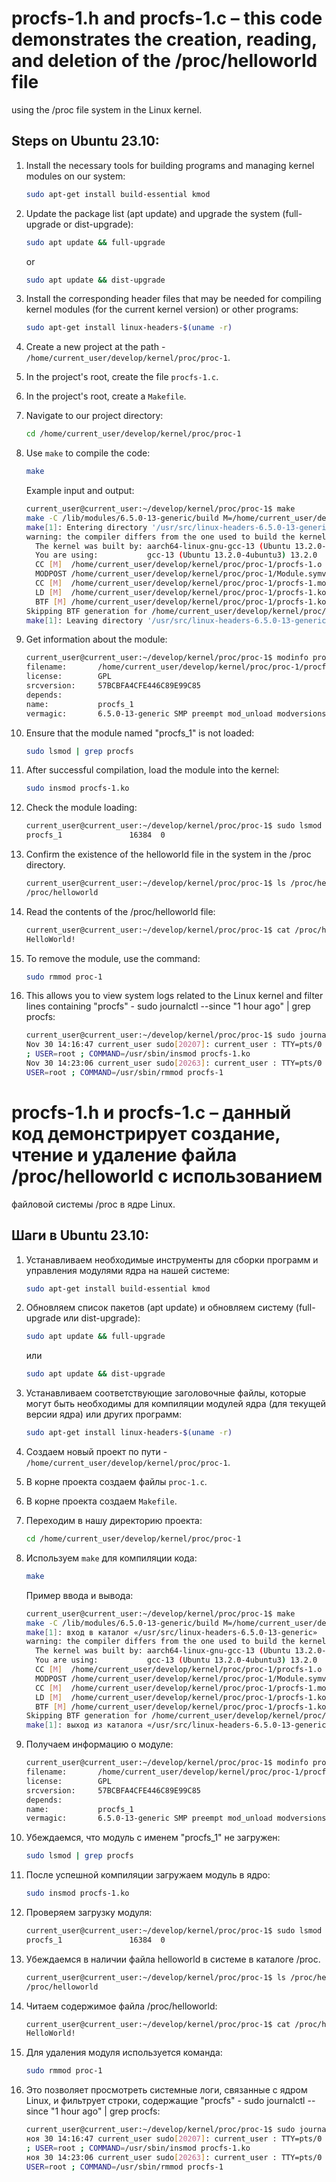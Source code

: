 # procfs-1.h and procfs-1.c – this code demonstrates the creation, reading, and deletion of the /proc/helloworld file 
using the /proc file system in the Linux kernel.

## Steps on Ubuntu 23.10:

1. Install the necessary tools for building programs and managing kernel modules on our system:

    ```bash
    sudo apt-get install build-essential kmod
    ```

2. Update the package list (apt update) and upgrade the system (full-upgrade or dist-upgrade):

    ```bash
    sudo apt update && full-upgrade
    ```

   or

    ```bash
    sudo apt update && dist-upgrade
    ```

3. Install the corresponding header files that may be needed for compiling kernel modules (for the current kernel 
   version) or other programs:

    ```bash
    sudo apt-get install linux-headers-$(uname -r)
    ```

4. Create a new project at the path - `/home/current_user/develop/kernel/proc/proc-1`.

5. In the project's root, create the file `procfs-1.c`.

6. In the project's root, create a `Makefile`.

7. Navigate to our project directory:

    ```bash
    cd /home/current_user/develop/kernel/proc/proc-1
    ```

8. Use `make` to compile the code:

    ```bash
    make
    ```

   Example input and output:

    ```bash
	current_user@current_user:~/develop/kernel/proc/proc-1$ make
	make -C /lib/modules/6.5.0-13-generic/build M=/home/current_user/develop/kernel/proc/proc-1 modules
	make[1]: Entering directory '/usr/src/linux-headers-6.5.0-13-generic'
	warning: the compiler differs from the one used to build the kernel
	  The kernel was built by: aarch64-linux-gnu-gcc-13 (Ubuntu 13.2.0-4ubuntu3) 13.2.0
	  You are using:           gcc-13 (Ubuntu 13.2.0-4ubuntu3) 13.2.0
	  CC [M]  /home/current_user/develop/kernel/proc/proc-1/procfs-1.o
	  MODPOST /home/current_user/develop/kernel/proc/proc-1/Module.symvers
	  CC [M]  /home/current_user/develop/kernel/proc/proc-1/procfs-1.mod.o
	  LD [M]  /home/current_user/develop/kernel/proc/proc-1/procfs-1.ko
	  BTF [M] /home/current_user/develop/kernel/proc/proc-1/procfs-1.ko
	Skipping BTF generation for /home/current_user/develop/kernel/proc/proc-1/procfs-1.ko due to unavailability of vmlinux
	make[1]: Leaving directory '/usr/src/linux-headers-6.5.0-13-generic'
    ```
9. Get information about the module:

    ```bash
	current_user@current_user:~/develop/kernel/proc/proc-1$ modinfo procfs-1.ko
	filename:       /home/current_user/develop/kernel/proc/proc-1/procfs-1.ko
	license:        GPL
	srcversion:     57BCBFA4CFE446C89E99C85
	depends:        
	name:           procfs_1
	vermagic:       6.5.0-13-generic SMP preempt mod_unload modversions aarch64
    ```

10. Ensure that the module named "procfs_1" is not loaded:

    ```bash
    sudo lsmod | grep procfs
    ```

11. After successful compilation, load the module into the kernel:

    ```bash
    sudo insmod procfs-1.ko
    ```

12. Check the module loading:

    ```bash
    current_user@current_user:~/develop/kernel/proc/proc-1$ sudo lsmod | grep procfs
	procfs_1               16384  0
    ```

13. Confirm the existence of the helloworld file in the system in the /proc directory.

    ```bash
    current_user@current_user:~/develop/kernel/proc/proc-1$ ls /proc/helloworld
	/proc/helloworld
    ```

14. Read the contents of the /proc/helloworld file:

    ```bash
    current_user@current_user:~/develop/kernel/proc/proc-1$ cat /proc/helloworld
    HelloWorld!
    ```

16. To remove the module, use the command:

    ```bash
    sudo rmmod proc-1
    ```

15. This allows you to view system logs related to the Linux kernel and filter lines containing "procfs" - sudo 
    journalctl --since "1 hour ago" | grep procfs:

    ```bash
	current_user@current_user:~/develop/kernel/proc/proc-1$ sudo journalctl --since "1 hour ago" | grep procfs
	Nov 30 14:16:47 current_user sudo[20207]: current_user : TTY=pts/0 ; PWD=/home/current_user/develop/kernel/proc/proc-1 
    ; USER=root ; COMMAND=/usr/sbin/insmod procfs-1.ko
	Nov 30 14:23:06 current_user sudo[20263]: current_user : TTY=pts/0 ; PWD=/home/current_user/develop/kernel/proc/proc-1 ; 
    USER=root ; COMMAND=/usr/sbin/rmmod procfs-1
    ```





# procfs-1.h и procfs-1.c – данный код демонстрирует создание, чтение и удаление файла /proc/helloworld с использованием 
файловой системы /proc в ядре Linux.

## Шаги в Ubuntu 23.10:

1. Устанавливаем необходимые инструменты для сборки программ и управления модулями ядра на нашей системе:

    ```bash
    sudo apt-get install build-essential kmod
    ```

2. Обновляем список пакетов (apt update) и обновляем систему (full-upgrade или dist-upgrade):

    ```bash
    sudo apt update && full-upgrade
    ```

    или

    ```bash
    sudo apt update && dist-upgrade
    ```

3. Устанавливаем соответствующие заголовочные файлы, которые могут быть необходимы для компиляции модулей ядра (для 
   текущей версии ядра) или других программ:

    ```bash
    sudo apt-get install linux-headers-$(uname -r)
    ```

4. Создаем новый проект по пути - `/home/current_user/develop/kernel/proc/proc-1`.

5. В корне проекта создаем файлы `proc-1.c`.

6. В корне проекта создаем `Makefile`.

7. Переходим в нашу директорию проекта:

    ```bash
    cd /home/current_user/develop/kernel/proc/proc-1
    ```

8. Используем `make` для компиляции кода:

    ```bash
    make
    ```

    Пример ввода и вывода:

    ```bash
	current_user@current_user:~/develop/kernel/proc/proc-1$ make
	make -C /lib/modules/6.5.0-13-generic/build M=/home/current_user/develop/kernel/proc/proc-1 modules
	make[1]: вход в каталог «/usr/src/linux-headers-6.5.0-13-generic»
	warning: the compiler differs from the one used to build the kernel
	  The kernel was built by: aarch64-linux-gnu-gcc-13 (Ubuntu 13.2.0-4ubuntu3) 13.2.0
	  You are using:           gcc-13 (Ubuntu 13.2.0-4ubuntu3) 13.2.0
	  CC [M]  /home/current_user/develop/kernel/proc/proc-1/procfs-1.o
	  MODPOST /home/current_user/develop/kernel/proc/proc-1/Module.symvers
	  CC [M]  /home/current_user/develop/kernel/proc/proc-1/procfs-1.mod.o
	  LD [M]  /home/current_user/develop/kernel/proc/proc-1/procfs-1.ko
	  BTF [M] /home/current_user/develop/kernel/proc/proc-1/procfs-1.ko
	Skipping BTF generation for /home/current_user/develop/kernel/proc/proc-1/procfs-1.ko due to unavailability of vmlinux
	make[1]: выход из каталога «/usr/src/linux-headers-6.5.0-13-generic»
    ```
9. Получаем информацию о модуле:

    ```bash
	current_user@current_user:~/develop/kernel/proc/proc-1$ modinfo procfs-1.ko
	filename:       /home/current_user/develop/kernel/proc/proc-1/procfs-1.ko
	license:        GPL
	srcversion:     57BCBFA4CFE446C89E99C85
	depends:        
	name:           procfs_1
	vermagic:       6.5.0-13-generic SMP preempt mod_unload modversions aarch64
    ```

10. Убеждаемся, что модуль с именем "procfs_1" не загружен:

    ```bash
    sudo lsmod | grep procfs
    ```

11. После успешной компиляции загружаем модуль в ядро:

    ```bash
    sudo insmod procfs-1.ko
    ```

12. Проверяем загрузку модуля:

    ```bash
    current_user@current_user:~/develop/kernel/proc/proc-1$ sudo lsmod | grep procfs
	procfs_1               16384  0
    ```

13. Убеждаемся в наличии файла helloworld в системе в каталоге /proc.
	```bash
	current_user@current_user:~/develop/kernel/proc/proc-1$ ls /proc/helloworld
	/proc/helloworld
	```

14. Читаем содержимое файла /proc/helloworld:
	```bash
	current_user@current_user:~/develop/kernel/proc/proc-1$ cat /proc/helloworld
	HelloWorld!
	```

16. Для удаления модуля используется команда:

    ```bash
    sudo rmmod proc-1
    ```

15. Это позволяет просмотреть системные логи, связанные с ядром Linux, и фильтрует строки, содержащие "procfs" - 
    sudo journalctl --since "1 hour ago" | grep procfs:

    ```bash
	current_user@current_user:~/develop/kernel/proc/proc-1$ sudo journalctl --since "1 hour ago" | grep procfs
	ноя 30 14:16:47 current_user sudo[20207]: current_user : TTY=pts/0 ; PWD=/home/current_user/develop/kernel/proc/proc-1 
    ; USER=root ; COMMAND=/usr/sbin/insmod procfs-1.ko
	ноя 30 14:23:06 current_user sudo[20263]: current_user : TTY=pts/0 ; PWD=/home/current_user/develop/kernel/proc/proc-1 ; 
    USER=root ; COMMAND=/usr/sbin/rmmod procfs-1
     ```
